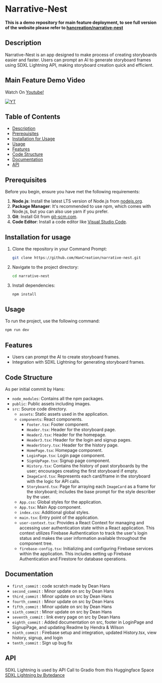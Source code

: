 # Narrative-Nest
**This is a demo repository for main feature deployment, to see full version of the website please refer to [hancreation/narrative-nest](https://github.com/HanCreation/narrative-nest)**

## Description

Narrative-Nest is an app designed to make process of creating storyboards easier and faster. Users can prompt an AI to generate storyboard frames using SDXL Lightning API, making storyboard creation quick and efficient.

## Main Feature Demo Video
Watch On [Youtube!](https://youtu.be/kGh9TZgXx-k)

[![YT](https://img.youtube.com/vi/kGh9TZgXx-k/maxresdefault.jpg)](https://youtu.be/kGh9TZgXx-k)

## Table of Contents

- [Description](#description)
- [Prerequisites](#prerequisites)
- [Installation for Usage](#installation-for-usage)
- [Usage](#usage)
- [Features](#features)
- [Code Structure](#code-structure)
- [Documentation](#documentation)
- [API](#api)

## Prerequisites

Before you begin, ensure you have met the following requirements:

1. **Node.js**: Install the latest LTS version of Node.js from [nodejs.org](https://nodejs.org/).
2. **Package Manager**: It's recommended to use npm, which comes with Node.js, but you can also use yarn if you prefer.
3. **Git**: Install Git from [git-scm.com](https://git-scm.com/).
4. **Code Editor**: Install a code editor like [Visual Studio Code](https://code.visualstudio.com/).

<!-- ## Contributing

Steps to contribute:

1. Fork the repository.
2. Create a new branch (`git checkout -b feature/your-feature`).
3. Navigate to the project directory in the command prompt.
4. Install dependencies:
   ```sh
   npm install
   ```
5. Run the application locally:
   ```sh
   npm run dev
   ```
6. Commit your changes (`git commit -m 'Add some feature'`).
7. Push to the branch (`git push origin feature/your-feature`).
8. Open a Pull Request. -->

## Installation for usage

1. Clone the repository in your Command Prompt:

   ```sh
   git clone https://github.com/HanCreation/narrative-nest.git
   ```

2. Navigate to the project directory:

   ```sh
   cd narrative-nest
   ```

3. Install dependencies:
   ```sh
   npm install
   ```

## Usage

To run the project, use the following command:

```sh
npm run dev
```

## Features

- Users can prompt the AI to create storyboard frames.
- Integration with SDXL Lightning for generating storyboard frames.

## Code Structure

As per initial commit by Hans:

- `node_modules`: Contains all the npm packages.
- `public`: Public assets including images.
- `src`: Source code directory.
  - `assets`: Static assets used in the application.
  - `components`: React components.
    - `Footer.tsx`: Footer component.
    - `Header.tsx`: Header for the storyboard page.
    - `Header2.tsx`: Header for the homepage.
    - `Header3.tsx`: Header for the login and signup pages.
    - `HeaderStory.tsx`: Header for the history page.
    - `HomePage.tsx`: Homepage component.
    - `LoginPage.tsx`: Login page component.
    - `SignUpPage.tsx`: Signup page component.
    - `History.tsx`: Contains the history of past storyboards by the user; encourages creating the first storyboard if empty.
    - `ImageCard.tsx`: Represents each card/frame in the storyboard with the logic for API calls.
    - `Storyboard.tsx`: Page for arraying each `ImageCard` as a frame for the storyboard; includes the base prompt for the style describer by the user.
  - `App.css`: Global styles for the application.
  - `App.tsx`: Main App component.
  - `index.css`: Additional global styles.
  - `main.tsx`: Entry point of the application.
  - `user-context.tsx`: Provides a React Context for managing and accessing user authentication state within a React application. This context utilizes Firebase Authentication to track the user's login status and makes the user information available throughout the component tree.
  - `firebase-config.tsx`: Initializing and configuring Firebase services within the application. This includes setting up Firebase Authentication and Firestore for database operations.

## Documentation

- `first_commit` : code scratch made by Dean Hans
- `second_commit` : Minor update on src by Dean Hans
- `third_commit` : Minor update on src by Dean Hans
- `fourth_commit` : Minor update on src by Dean Hans
- `fifth_commit` : Minor update on src by Dean Hans
- `sixth_commit` : Minor update on src by Dean Hans
- `seventh_commit` : link every page on src by Dean Hans
- `eighth_commit` : Added documentation on src, footer in LoginPage and SignupPage, and updating Readme by Hendra & Wilson
- `ninth_commit` : Firebase setup and integration, updated History.tsx, view history, signup, and login
- `tenth_commit` : Sign up bug fix

## API

SDXL Lightning is used by API Call to Gradio from this Huggingface Space [SDXL Lightning by Bytedance](https://huggingface.co/spaces/ByteDance/SDXL-Lightning)
